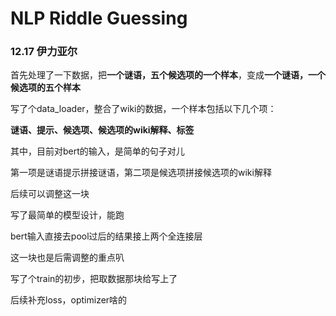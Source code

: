 # NLP Riddle Guessing



### 12.17 伊力亚尔

首先处理了一下数据，把**一个谜语，五个候选项的一个样本**，变成**一个谜语，一个候选项的五个样本**



写了个data_loader，整合了wiki的数据，一个样本包括以下几个项：

**谜语、提示、候选项、候选项的wiki解释、标签**



其中，目前对bert的输入，是简单的句子对儿

第一项是谜语提示拼接谜语，第二项是候选项拼接候选项的wiki解释

后续可以调整这一块



写了最简单的模型设计，能跑

bert输入直接去pool过后的结果接上两个全连接层

这一块也是后需调整的重点叭



写了个train的初步，把取数据那块给写上了

后续补充loss，optimizer啥的
